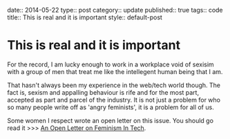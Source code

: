 date:: 2014-05-22
type:: post
category:: update
published:: true
tags:: code
title:: This is real and it is important
style:: default-post

# This is real and it is important

For the record, I am lucky enough to work in a workplace void of sexisim with a group of men that treat me like the intellegent human being that I am.

That hasn't always been my experience in the web/tech world though. The fact is, sexism and appalling behaviour is rife and for the most part, accepted as part and parcel of the industry. It is not just a problem for who so many people write off as 'angry feminists', it is a problem for all of us.

Some women I respect wrote an open letter on this issue. You should go read it >>>
<a href="http://modelviewculture.com/pieces/an-open-letter-on-feminism-in-tech">An Open Letter on Feminism In Tech</a>.
